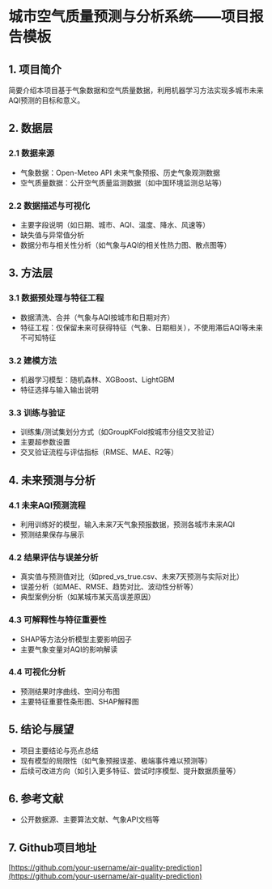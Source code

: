 # 城市空气质量预测与分析系统——项目报告模板

## 1. 项目简介
简要介绍本项目基于气象数据和空气质量数据，利用机器学习方法实现多城市未来AQI预测的目标和意义。

## 2. 数据层
### 2.1 数据来源
- 气象数据：Open-Meteo API 未来气象预报、历史气象观测数据
- 空气质量数据：公开空气质量监测数据（如中国环境监测总站等）

### 2.2 数据描述与可视化
- 主要字段说明（如日期、城市、AQI、温度、降水、风速等）
- 缺失值与异常值分析
- 数据分布与相关性分析（如气象与AQI的相关性热力图、散点图等）

## 3. 方法层
### 3.1 数据预处理与特征工程
- 数据清洗、合并（气象与AQI按城市和日期对齐）
- 特征工程：仅保留未来可获得特征（气象、日期相关），不使用滞后AQI等未来不可知特征

### 3.2 建模方法
- 机器学习模型：随机森林、XGBoost、LightGBM
- 特征选择与输入输出说明

### 3.3 训练与验证
- 训练集/测试集划分方式（如GroupKFold按城市分组交叉验证）
- 主要超参数设置
- 交叉验证流程与评估指标（RMSE、MAE、R2等）

## 4. 未来预测与分析
### 4.1 未来AQI预测流程
- 利用训练好的模型，输入未来7天气象预报数据，预测各城市未来AQI
- 预测结果保存与展示

### 4.2 结果评估与误差分析
- 真实值与预测值对比（如pred_vs_true.csv、未来7天预测与实际对比）
- 误差分析（如MAE、RMSE、趋势对比、波动性分析等）
- 典型案例分析（如某城市某天高误差原因）

### 4.3 可解释性与特征重要性
- SHAP等方法分析模型主要影响因子
- 主要气象变量对AQI的影响解读

### 4.4 可视化分析
- 预测结果时序曲线、空间分布图
- 主要特征重要性条形图、SHAP解释图

## 5. 结论与展望
- 项目主要结论与亮点总结
- 现有模型的局限性（如气象预报误差、极端事件难以预测等）
- 后续可改进方向（如引入更多特征、尝试时序模型、提升数据质量等）

## 6. 参考文献
- 公开数据源、主要算法文献、气象API文档等

## 7. Github项目地址
[https://github.com/your-username/air-quality-prediction](https://github.com/your-username/air-quality-prediction) 